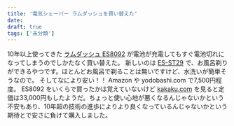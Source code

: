 ```yaml
---
title: '電気シェーバー ラムダッシュを買い替えた'
date: 
draft: true
tags: ['未分類']
---
```


10年以上使ってきた [ラムダッシュ ES8092](http://panasonic.jp/shaver/p-db/ES8092.html) が電池が充電してもすぐ電池切れになってしまうのでしかたなく買い替えた。 新しいのは [ES-ST29](http://panasonic.jp/shaver/lamdash_wet/es_st29/) で、お風呂剃りができるやつです。ほとんどお風呂で剃ることは無いですけど、水洗いが簡単そうなので。 そしてなにより安い！！ Amazon や yodobashi.com で7,500円程度。 ES8092 をいくらで買ったかは覚えていないけど [kakaku.com](http://kakaku.com/item/21703010097/) を見ると定価は33,000円もしたようだ。ちょっと使い心地が悪くなるんじゃないかという不安もあり、10年超の技術の進歩によりより良くなっているんじゃないかという期待とで安さに負けて購入しました。